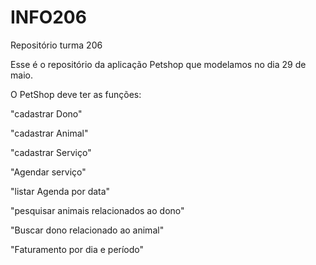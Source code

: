 # INFO206
Repositório turma 206

Esse é o repositório da aplicação Petshop que modelamos no dia 29 de maio.


O PetShop deve ter as funções:

"cadastrar Dono"

"cadastrar Animal"

"cadastrar Serviço"

"Agendar serviço"

"listar Agenda por data"

"pesquisar animais relacionados ao dono"

"Buscar dono relacionado ao animal"

"Faturamento por dia e período"


